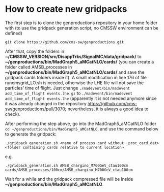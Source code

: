 # How to create new gridpacks

The first step is to clone the genproductions repository in your home folder with (to use the gridpack generation script, no CMSSW environment can be defined)

`git clone https://github.com/cms-sw/genproductions.git`

After that, copy the folders in **~/CMSSW_VERSION/src/DisappTrks/SignalMC/data/gridpack/** to **~/genproductions/bin/MadGraph5_aMCatNLO/cards/** (you can create a folder
called AMSB_processes in **~/genproductions/bin/MadGraph5_aMCatNLO/cards/** and save the gridpack cards folders inside it). A small modification in line 176 of file
runcmsgrid_LO.sh is needed, otherwise the LHE file will not save the particles' time of flight. 
Just change `./madevent/bin/madevent add_time_of_flight events.lhe.gz` to `./madevent/bin/madevent add_time_of_flight events.lhe` (apparently it is not needed
anymore since it was already changed in the repository https://github.com/cms-sw/genproductions/pull/3070; nevertheless, it is always a good idea to check).

After performing the step above, go into the MadGraph5_aMCatNLO folder `cd ~/genproductions/bin/MadGraph5_aMCatNLO`, and use the command below to generate the
gridpack:

`./gridpack_generation.sh <name of process card without _proc_card.dat> <folder containing cards relative to current location>`

e.g.

`./gridpack_generation.sh AMSB_chargino_M700GeV_ctau100cm cards/AMSB_processes/100cm/AMSB_chargino_M700GeV_ctau100cm`

Wait for a while and the gridpack compressed file will be inside **~/genproductions/bin/MadGraph5_aMCatNLO**.
